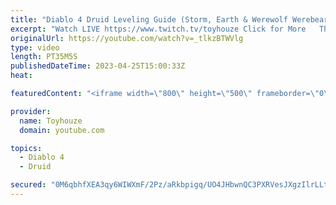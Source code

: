 ```yaml
---
title: "Diablo 4 Druid Leveling Guide (Storm, Earth & Werewolf Werebear Shapeshifter Build)"
excerpt: "Watch LIVE https://www.twitch.tv/toyhouze Click for More   This video is the first in a series on the BEST leveling builds In ..."
originalUrl: https://youtube.com/watch?v=_tlkzBTWVlg
type: video
length: PT35M5S
publishedDateTime: 2023-04-25T15:00:33Z
heat: 

featuredContent: "<iframe width=\"800\" height=\"500\" frameborder=\"0\" src=\"https://www.youtube.com/embed/_tlkzBTWVlg\" allow=\"accelerometer; autoplay; encrypted-media; gyroscope; picture-in-picture\" allowfullscreen></iframe>"

provider:
  name: Toyhouze
  domain: youtube.com

topics:
  - Diablo 4
  - Druid

secured: "0M6qbhfXEA3qy6WIWXmF/2Pz/aRkbpigq/UO4JHbwnQC3PXRVesJXgzIlrLLtQAm8uDlEHnzZQo8x5/qjI+AJH0aqzlv9sUxfDlC4adRYoojff840m2hMTV1aMnkO4OlZIq65HIaXuauNbyliSXI1ikesNf307iIdSkfvYyBS53AFqTRFpRVv/eiC3iIPGCBySmRNd0irZiD0n2LdqXkY0TEu0tyP4iNsQA7X0M9p0rAgrjdNVGw+3WF5d2WuruTqYNLXaneO98UQ8aLdmK6MScdSw/rFjTDKBxgUgNqQ9g5HnKhBR031PeDdB1KtgDzipbUmAcJZs5WDwBqTLqGM/yQE3ylVMGVkugjdK0Su5Diny0RULtuawbfyrX6izXH6bCfqdhasY/nobpzW9UfWPpLbCo7HqGsfM+KvXSwCa4=;Rc/BJvwh4zCk3zxFztXjfg=="
---
```



